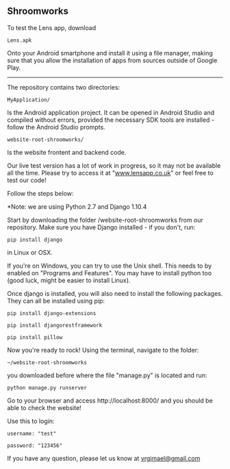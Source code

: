<h2>Shroomworks</h2>

To test the Lens app, download 

    Lens.apk 
Onto your Android smartphone and install it using a file manager, making sure that you allow the installation of apps from sources outside of Google Play.

<hr>

The repository contains two directories: 
    
    MyApplication/
Is the Android application project. It can be opened in Android Studio and compiled without errors, provided the necessary SDK tools are installed - follow the Android Studio prompts.

    website-root-shroomworks/
Is the website frontent and backend code.

Our live test version has a lot of work in progress, so it may not be available all the time. Please try to access it at "www.lensapp.co.uk" or feel free to test our code!

Follow the steps below:

*Note: we are using Python 2.7 and Django 1.10.4

Start by downloading the folder /website-root-shroomworks from our repository. Make sure you have Django installed - if you don't, run:
   
    pip install django
    
in Linux or OSX.

If you're on Windows, you can try to use the Unix shell. This needs to by enabled on "Programs and Features". You may have to install python too (good luck, might be easier to install Linux).

Once django is installed, you will also need to install the following packages. They can all be installed using pip:
    
    pip install django-extensions
    
    pip install djangorestframework
    
    pip install pillow

Now you're ready to rock! Using the terminal, navigate to the folder: 
    
    ~/website-root-shroomworks
you downloaded before where the file "manage.py" is located and run:

    python manage.py runserver

Go to your browser and access http://localhost:8000/ and you should be able to check the website!

Use this to login: 
    
    username: "test" 
    
    password: "123456"
    
If you have any question, please let us know at vrgimael@gmail.com
